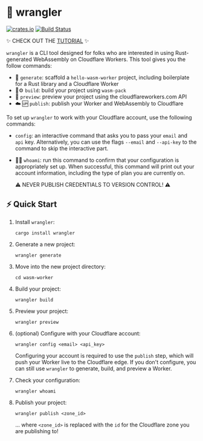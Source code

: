 # 🤠 wrangler

[![crates.io](https://meritbadge.herokuapp.com/wrangler)](https://crates.io/crates/wrangler)
[![Build Status](https://dev.azure.com/ashleygwilliams/wrangler/_apis/build/status/cloudflare.wrangler?branchName=master)](https://dev.azure.com/ashleygwilliams/wrangler/_build/latest?definitionId=1&branchName=master)

✨ CHECK OUT THE [TUTORIAL](https://developers.cloudflare.com/workers/webassembly/tutorial/) ✨

`wrangler` is a CLI tool designed for folks who are interested in using Rust-generated WebAssembly on
Cloudflare Workers. This tool gives you the follow commands:

  - 👯 `generate`: scaffold  a `hello-wasm-worker` project, including boilerplate for a Rust library and a
     Cloudflare Worker 
  - 🦀⚙️ `build`: build your project using `wasm-pack`
  - 🔬 `preview`: preview your project using the cloudflareworkers.com API
  - ☁️ 🆙 `publish`: publish your Worker and WebAssembly to Cloudflare

To set up `wrangler` to work with your Cloudflare account, use the following commands:

  - `config`: an interactive command that asks you to pass your `email` and `api` key. Alternatively, you
    can use the flags `--email` and `--api-key` to the command to skip the interactive part.
  - 🕵️‍♀️ `whoami`: run this command to confirm that your configuration is appropriately set up. When successful,
    this command will print out your account information, including the type of plan you are currently on.

    ⚠️ NEVER PUBLISH CREDENTIALS TO VERSION CONTROL! ⚠️


## ⚡ Quick Start

1. Install `wrangler`:

    ```
    cargo install wrangler
    ```

1. Generate a new project:

    ```
    wrangler generate
    ```

1. Move into the new project directory:

    ```
    cd wasm-worker
    ```

1. Build your project:

    ```
    wrangler build
    ```

1. Preview your project:

    ```
    wrangler preview
    ```

1. (optional) Configure with your Cloudflare account:

    ```
    wrangler config <email> <api_key>
    ```

    Configuring your account is required to use the `publish` step, which will push your Worker live to the
    Cloudflare edge. If you don't configure, you can still use `wrangler` to generate, build, and preview
    a Worker.

1. Check your configuration:

    ```
    wrangler whoami
    ```

1. Publish your project:

    ```
    wrangler publish <zone_id>
    ```

    ... where `<zone_id>` is replaced with the `id` for the Cloudflare zone you are publishing to!
